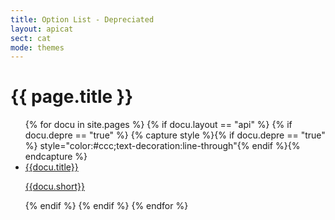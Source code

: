 ```yaml
---
title: Option List - Depreciated
layout: apicat
sect: cat
mode: themes
---
```


# {{ page.title }}

<ul data-role="listview" data-inset="true">
	{% for docu in site.pages %}
	{% if docu.layout == "api" %}
		{% if docu.depre == "true" %}
		{% capture style %}{% if docu.depre == "true" %} style="color:#ccc;text-decoration:line-through"{% endif %}{% endcapture %}
		<li><a href="{{site.basesite}}{{docu.url | remove_first: "/" }}"><h2{{style}}>{{docu.title}}</h2><p>{{docu.short}}</p></a></li>
		{% endif %}
	{% endif %}
	{% endfor %}
</ul>
